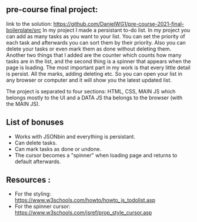 ## pre-course final project:
 link to the solution: https://github.com/DanielWG1/pre-course-2021-final-boilerplate/src
 In my project I made a persistant to-do list. In my project you can add as many tasks as you want to your list. 
 You can set the priority of each task and afterwards you can sort them by their priority. 
 Also you can delete your tasks or even mark them as done without deleting them.
 Another two things that I added are the counter which counts how many tasks are in the list, and the second thing is a spinner that appears when the page is loading.
 The most important part in my work is that every little detail is persist. All the marks, adding deleting etc. So you can open your list in any browser or computer and it will show you the latest updated list.

 The project is separated to four sections: HTML, CSS, MAIN JS which belongs mostly to the UI and a DATA JS tha belongs to the browser (with the MAIN JS).

## List of bonuses
 - Works with JSONbin and everything is persistant.
 - Can delete tasks.
 - Can mark tasks as done or undone.
 - The cursor becomes a "spinner" when loading page and returns to default afterwards.


 ## Resources  :
 - For the styling: https://www.w3schools.com/howto/howto_js_todolist.asp 
 - For the spinner cursor: https://www.w3schools.com/jsref/prop_style_cursor.asp


